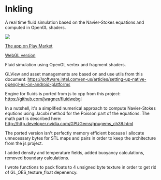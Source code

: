 # Inkling

A real time fluid simulation based on the Navier-Stokes equations and computed in OpenGL shaders.

[![](http://mishurov.usite.pro/github/fluid/Screenshot1.png)](https://play.google.com/store/apps/details?id=uk.co.mishurov.fluid)

[The app on Play Market](https://play.google.com/store/apps/details?id=uk.co.mishurov.fluid)

[WebGL version](http://mishurov.co.uk/inkling/index.html)

Fluid simulation using OpenGL vertex and fragment shaders.

GLView and asset managements are based on and use utils from this document:
https://software.intel.com/en-us/articles/setting-up-native-opengl-es-on-android-platforms

Engine for fluids is ported from js to cpp from this project:
https://github.com/jwagner/fluidwebgl

In a nutshell, it's a simplified numerical approach to compute Navier-Stokes equtions using Jacobi method for the Poisson part of the equations. The math part is described here: http://http.developer.nvidia.com/GPUGems/gpugems_ch38.html

The ported version isn't perfectly memory efficient because I allocate unnecessary bytes for STL maps and pairs in order to keep the architecture from the js project.

I added density and temperature fields, added buoyancy calculations, removed boundary calculations.

I wrote functions to pack floats to 4 unsigned byte texture in order to get rid of GL_OES_texture_float depenency.

